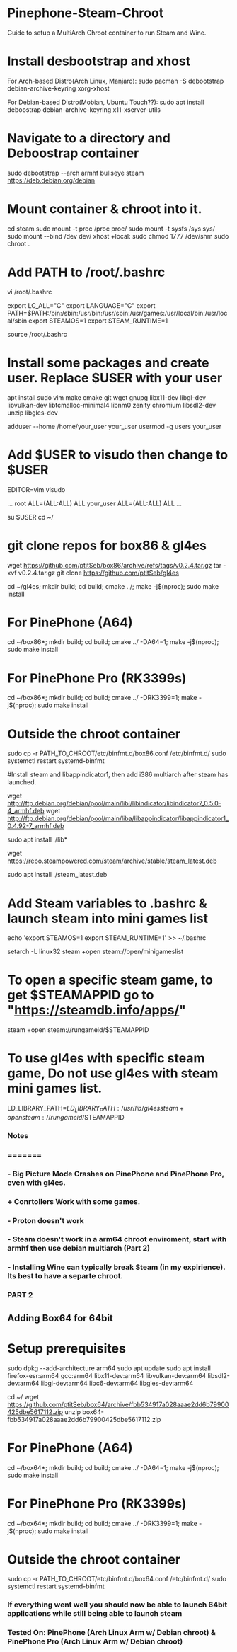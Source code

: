 # Pinephone-Steam-Chroot
Guide to setup a MultiArch Chroot container to run Steam and Wine.

# Install desbootstrap and xhost

For Arch-based Distro(Arch Linux, Manjaro): sudo pacman -S debootstrap debian-archive-keyring xorg-xhost

For Debian-based Distro(Mobian, Ubuntu Touch??): sudo apt install deboostrap debian-archive-keyring x11-xserver-utils


# Navigate to a directory and Deboostrap container

sudo debootstrap --arch armhf bullseye steam https://deb.debian.org/debian

# Mount container & chroot into it.

cd steam
sudo mount -t proc /proc proc/
sudo mount -t sysfs /sys sys/
sudo mount --bind /dev dev/
xhost +local:
sudo chmod 1777 /dev/shm
sudo chroot .

# Add PATH to /root/.bashrc

vi /root/.bashrc

export LC_ALL="C"
export LANGUAGE="C"
export PATH=$PATH:/bin:/sbin:/usr/bin:/usr/sbin:/usr/games:/usr/local/bin:/usr/local/sbin
export STEAMOS=1
export STEAM_RUNTIME=1

source /root/.bashrc

# Install some packages and create user. Replace $USER with your user

apt install sudo vim make cmake git wget gnupg libx11-dev libgl-dev libvulkan-dev libtcmalloc-minimal4 libnm0 zenity chromium libsdl2-dev unzip libgles-dev

adduser --home /home/your_user your_user 
usermod -g users your_user

# Add $USER to visudo then change to $USER

EDITOR=vim visudo

...
root	ALL=(ALL:ALL) ALL
your_user 	ALL=(ALL:ALL) ALL
...
 
su $USER
cd ~/

# git clone repos for box86 & gl4es

wget https://github.com/ptitSeb/box86/archive/refs/tags/v0.2.4.tar.gz
tar -xvf v0.2.4.tar.gz
git clone https://github.com/ptitSeb/gl4es

cd ~/gl4es; mkdir build; cd build; cmake ../; make -j$(nproc); sudo make install

# For PinePhone (A64)

cd ~/box86*; mkdir build; cd build; cmake ../ -DA64=1; make -j$(nproc); sudo make install

# For PinePhone Pro (RK3399s)

cd ~/box86*; mkdir build; cd build; cmake ../ -DRK3399=1; make -j$(nproc); sudo make install

# Outside the chroot container 

sudo cp -r PATH_TO_CHROOT/etc/binfmt.d/box86.conf /etc/binfmt.d/
sudo systemctl restart systemd-binfmt


#Install steam and libappindicator1, then add i386 multiarch after steam has launched.

wget http://ftp.debian.org/debian/pool/main/libi/libindicator/libindicator7_0.5.0-4_armhf.deb
wget http://ftp.debian.org/debian/pool/main/liba/libappindicator/libappindicator1_0.4.92-7_armhf.deb

sudo apt install ./lib*

wget https://repo.steampowered.com/steam/archive/stable/steam_latest.deb

sudo apt install ./steam_latest.deb


# Add Steam variables to .bashrc & launch steam into mini games list

echo 'export STEAMOS=1
export STEAM_RUNTIME=1' >> ~/.bashrc

setarch -L linux32 steam +open steam://open/minigameslist


# To open a specific steam game, to get $STEAMAPPID go to "https://steamdb.info/apps/"

steam +open steam://rungameid/$STEAMAPPID

# To use gl4es with specific steam game, Do not use gl4es with steam mini games list.

LD_LIBRARY_PATH=$LD_LIBRARY_PATH:/usr/lib/gl4es steam +open steam://rungameid/$STEAMAPPID

###
###	Notes
###    =======
###
### - Big Picture Mode Crashes on PinePhone and PinePhone Pro, even with gl4es.
###  
### + Conrtollers Work with some games.	
###
### - Proton doesn't work
### 
### - Steam doesn't work in a arm64 chroot enviroment, start with armhf then use debian multiarch (Part 2)
###
### - Installing Wine can typically break Steam (in my expirience). Its best to have a separte chroot.
###
###


### PART 2

## Adding Box64 for 64bit

# Setup prerequisites 

sudo dpkg --add-architecture arm64 
sudo apt update
sudo apt install firefox-esr:arm64 gcc:arm64 libx11-dev:arm64 libvulkan-dev:arm64 libsdl2-dev:arm64 libgl-dev:arm64 libc6-dev:arm64 libgles-dev:arm64

cd ~/
wget https://github.com/ptitSeb/box64/archive/fbb534917a028aaae2dd6b79900425dbe5617112.zip
unzip box64-fbb534917a028aaae2dd6b79900425dbe5617112.zip


# For PinePhone (A64)

cd ~/box64*; mkdir build; cd build; cmake ../ -DA64=1; make -j$(nproc); sudo make install

# For PinePhone Pro (RK3399s)

cd ~/box64*; mkdir build; cd build; cmake ../ -DRK3399=1; make -j$(nproc); sudo make install


# Outside the chroot container 

sudo cp -r PATH_TO_CHROOT/etc/binfmt.d/box64.conf /etc/binfmt.d/
sudo systemctl restart systemd-binfmt

### If everything went well you should now be able to launch 64bit applications while still being able to launch steam


###
### Tested On: PinePhone (Arch Linux Arm w/ Debian chroot) & PinePhone Pro (Arch Linux Arm w/ Debian chroot)
###
###
###
